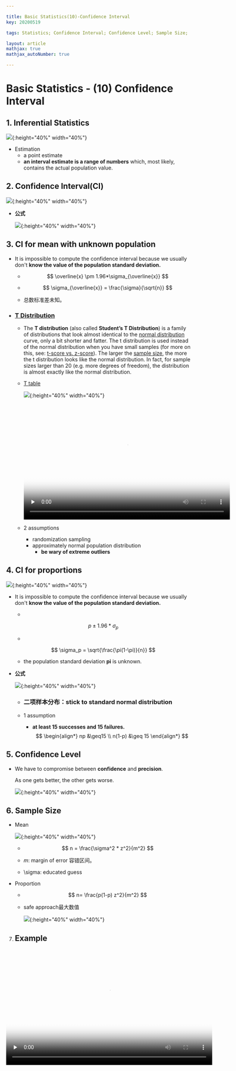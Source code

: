 ```yaml
---

title: Basic Statistics(10)-Confidence Interval
key: 20200519

tags: Statistics; Confidence Interval; Confidence Level; Sample Size; 

layout: article
mathjax: true
mathjax_autoNumber: true

---
```


# Basic Statistics - (10) Confidence Interval

<!--more-->

## 1. Inferential Statistics

![](https://suntarliarzn-1258316859.cos.ap-chongqing.myqcloud.com/social%20science/03%20Basic%20Statistics/week%206/inferential%20statistics.jpg){:height="40%" width="40%"}

- Estimation
  - a point estimate
  - **an interval estimate is   a range of numbers** which, most likely, contains the actual population value.

## 2. Confidence Interval(CI)

![](https://suntarliarzn-1258316859.cos.ap-chongqing.myqcloud.com/social%20science/03%20Basic%20Statistics/week%206/02%20confidence%20interval.jpg){:height="40%" width="40%"}

- **公式**

  ![](https://suntarliarzn-1258316859.cos.ap-chongqing.myqcloud.com/social%20science/03%20Basic%20Statistics/week%206/03%20formula%20of%20CI.jpg){:height="40%" width="40%"}

## 3. CI for mean with unknown population

- It is impossible to compute the confidence interval because we usually don't **know the value of the population standard deviation.**

  - $$
    \overline{x} \pm 1.96*\sigma_{\overline{x}}
    $$

  - $$
    \sigma_{\overline{x}} = \frac{\sigma}{\sqrt{n}}
    $$

  - 总数标准差未知。

- ### [**T Distribution**](https://suntarliarzn.github.io/2019/09/03/Khan-Academy-AP-Statistics-Basics-(1).html#16-t-distribution-vs-z-distribution)

  - The **T distribution** (also called **Student’s T Distribution**) is a family of distributions that look almost identical to the [normal distribution ](https://www.statisticshowto.datasciencecentral.com/probability-and-statistics/normal-distributions/)curve, only a bit shorter and fatter. The t distribution is used instead of the normal distribution when you have small samples (for more on this, see: [t-score vs. z-score](https://www.statisticshowto.datasciencecentral.com/probability-and-statistics/hypothesis-testing/t-score-vs-z-score/)). The larger the [sample size](https://www.statisticshowto.datasciencecentral.com/probability-and-statistics/find-sample-size/), the more the t distribution looks like the normal distribution. In fact, for sample sizes larger than 20 (e.g. more degrees of freedom), the distribution is almost exactly like the normal distribution.

  - [T table](http://www.ttable.org/)

    ![](https://suntarliarzn-1258316859.cos.ap-chongqing.myqcloud.com/social%20science/03%20Basic%20Statistics/week%206/04%20t%20score.jpg){:height="40%" width="40%"}

    <video id="video" src="https://suntarliarzn-1258316859.cos.ap-chongqing.myqcloud.com/social%20science/03%20Basic%20Statistics/week%206/603%20CI%20for%20mean%20with%20unknown%20population%20sd.mp4"  controls="" preload="none" width="560" height="315"  poster="https://suntarliarzn-1258316859.cos.ap-chongqing.myqcloud.com/social%20science/03%20Basic%20Statistics/week%206/04%20t%20score.jpg">
          </video>

  - 2 assumptions

    - randomization sampling
    - approximately normal population distribution
      - **be wary of extreme outliers**

## 4. CI for proportions

![](https://suntarliarzn-1258316859.cos.ap-chongqing.myqcloud.com/social%20science/03%20Basic%20Statistics/week%206/05%20formula%20of%20proportion.jpg){:height="40%" width="40%"}

- It is impossible to compute the confidence interval because we usually don't **know the value of the population standard deviation.**

  - 

  $$
  p \pm 1.96*\sigma_p
  $$

  - 

  $$
  \sigma_p = \sqrt{\frac{\pi(1-\pi)}{n}}
  $$

  - the population standard deviation **pi** is unknown.

- **公式**

  ![](https://suntarliarzn-1258316859.cos.ap-chongqing.myqcloud.com/social%20science/03%20Basic%20Statistics/week%206/06%20ci%20for%20proportion.jpg){:height="40%" width="40%"}

  - ### 二项样本分布：stick to standard normal distribution

  - 1 assumption

    - **at least 15 successes and 15 failures.**
      $$
      \begin{align*}
      np &\geq15 \\ 
      n(1-p) &\geq 15
      \end{align*}
      $$
      

## 5. Confidence Level

- We have to compromise between **confidence** and **precision**.

  As one gets better, the other gets worse.

  ![](https://suntarliarzn-1258316859.cos.ap-chongqing.myqcloud.com/social%20science/03%20Basic%20Statistics/week%206/07%20confidence%20level.jpg){:height="40%" width="40%"}



## 6. Sample Size

- Mean

  ![](https://suntarliarzn-1258316859.cos.ap-chongqing.myqcloud.com/social%20science/03%20Basic%20Statistics/week%206/08%20mean%20sample%20size.jpg){:height="40%" width="40%"}

  - $$
    n = \frac{\sigma^2 * z^2}{m^2}
    $$

  - *m*: margin of error 容错区间。

  - \sigma: educated guess

- Proportion

  - $$
    n= \frac{p(1-p) z^2}{m^2}
    $$

  - safe approach最大数值

    ![](https://suntarliarzn-1258316859.cos.ap-chongqing.myqcloud.com/social%20science/03%20Basic%20Statistics/week%206/09%20proportion%20sample%20size.jpg){:height="40%" width="40%"}



7. ## Example

<video id="video" src="https://suntarliarzn-1258316859.cos.ap-chongqing.myqcloud.com/social%20science/03%20Basic%20Statistics/week%206/607%20Example.mp4"  controls="" preload="none" width="560" height="315"  poster="https://suntarliarzn-1258316859.cos.ap-chongqing.myqcloud.com/social%20science/03%20Basic%20Statistics/week%206/04%20t%20score.jpg">
      </video>